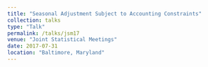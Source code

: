 ```yaml
---
title: "Seasonal Adjustment Subject to Accounting Constraints"
collection: talks
type: "Talk"
permalink: /talks/jsm17
venue: "Joint Statistical Meetings"
date: 2017-07-31
location: "Baltimore, Maryland"
---
```

